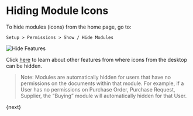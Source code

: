 # Hiding Module Icons

To hide modules (icons) from the home page, go to:

`Setup > Permissions > Show / Hide Modules`

<img alt="Hide Features" class="screenshot" src="/docs/assets/img/customize/show-hide-modules.png">

Click [here](/docs/user/manual/en/customize-erpnext/articles/module-visibility.html) to learn about other features from where icons from the desktop can be hidden.

> Note: Modules are automatically hidden for users that have no permissions on the documents within that module. For example, if a User has no permissions on Purchase Order, Purchase Request, Supplier, the “Buying” module will automatically hidden for that User.

{next}
